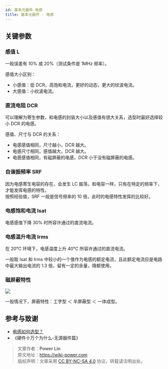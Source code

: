 ```yaml
---
id: 基本元器件-电感
title: 基本元器件 - 电感
---
```



## 关键参数

### 感值 L

一般误差有 10% 或 20%（测试条件是 1MHz 频率）。

感值大小区别：

- 小感值：低 DCR，高饱和电流，更好的动态，更大的纹波电流。
- 大感值：小纹波电流。

### 直流电阻 DCR

可以理解为寄生参数，和电感的封装大小以及感值有很大关系，选型时最好选择较小 DCR 的电感。

感值、尺寸与 DCR 的关系：

- 电感感值相同，尺寸越小，DCR 越大。
- 电感尺寸相同，感值越大，DCR 越大。
- 电感感值相同，有磁屏蔽的电感，DCR 小于没有磁屏蔽的电感。

### 自谐振频率 SRF

因为电感寄生电容的存在，会发生 LC 振荡，和电容一样，只有在特定的频率下，才能发挥电感的特性。  
按照经验值，SRF 一般是信号频率的 10 倍，此时的电感特性发挥的比较好。

### 电感饱和电流 Isat

电感感值下降 30% 时所容许通过的直流电流。

### 电感温升电流 Irms

在 20℃ 环境下，电感温度上升 40℃ 所容许通过的直流电流。

一般取 Isat 和 Irms 中较小的一个值作为电感的额定电流，且此额定电流应是电路中最大输出电流的 1.3 倍，留有一定的余量，降额使用。

### 磁屏蔽特性

![](https://wiki-media-1253965369.cos.ap-guangzhou.myqcloud.com/img/20210723134135.png)

一般情况下，屏蔽特性：工字型 ＜ 半屏蔽型 ＜ 一体成型。

## 参考与致谢

- [电感如何选型？](https://mp.weixin.qq.com/s/d0rs7d7HB1IaxVe6KhHV2g)
- 《硬件十万个为什么-无源器件篇》

> 文章作者：**Power Lin**  
> 原文地址：<https://wiki-power.com>  
> 版权声明：文章采用 [CC BY-NC-SA 4.0](https://creativecommons.org/licenses/by/4.0/deed.zh) 协议，转载请注明出处。
